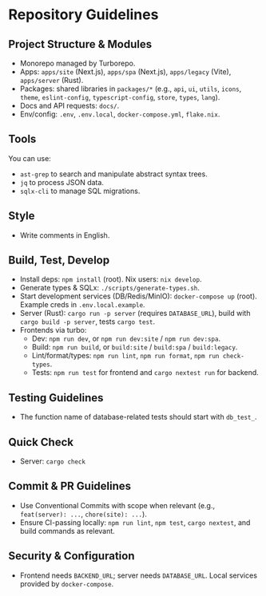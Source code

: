 # Repository Guidelines

## Project Structure & Modules

- Monorepo managed by Turborepo.
- Apps: `apps/site` (Next.js), `apps/spa` (Next.js), `apps/legacy` (Vite), `apps/server` (Rust).
- Packages: shared libraries in `packages/*` (e.g., `api`, `ui`, `utils`, `icons`, `theme`, `eslint-config`, `typescript-config`, `store`, `types`, `lang`).
- Docs and API requests: `docs/`.
- Env/config: `.env`, `.env.local`, `docker-compose.yml`, `flake.nix`.

## Tools

You can use:

- `ast-grep` to search and manipulate abstract syntax trees.
- `jq` to process JSON data.
- `sqlx-cli` to manage SQL migrations.

## Style

- Write comments in English.

## Build, Test, Develop

- Install deps: `npm install` (root). Nix users: `nix develop`.
- Generate types & SQLx: `./scripts/generate-types.sh`.
- Start development services (DB/Redis/MinIO): `docker-compose up` (root). Example creds in `.env.local.example`.
- Server (Rust): `cargo run -p server` (requires `DATABASE_URL`), build with `cargo build -p server`, tests `cargo test`.
- Frontends via turbo:
  - Dev: `npm run dev`, or `npm run dev:site` / `npm run dev:spa`.
  - Build: `npm run build`, or `build:site` / `build:spa` / `build:legacy`.
  - Lint/format/types: `npm run lint`, `npm run format`, `npm run check-types`.
  - Tests: `npm run test` for frontend and `cargo nextest run` for backend.

## Testing Guidelines

- The function name of database-related tests should start with `db_test_`.

## Quick Check

- Server: `cargo check`

## Commit & PR Guidelines

- Use Conventional Commits with scope when relevant (e.g., `feat(server): ...`, `chore(site): ...`).
- Ensure CI-passing locally: `npm run lint`, `npm test`, `cargo nextest`, and build commands as relevant.

## Security & Configuration

- Frontend needs `BACKEND_URL`; server needs `DATABASE_URL`. Local services provided by `docker-compose`.

